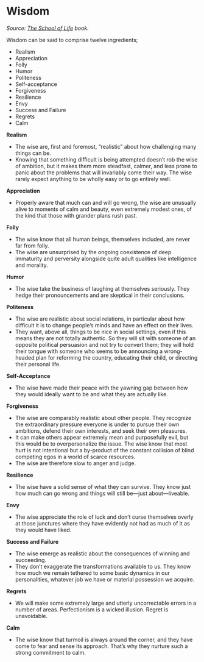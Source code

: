 # Wisdom

*Source: [The School of Life](../books/the-school-of-life.md) book.*

Wisdom can be said to comprise twelve ingredients;

* Realism
* Appreciation
* Folly
* Humor
* Politeness
* Self-acceptance
* Forgiveness
* Resilience
* Envy
* Success and Failure
* Regrets
* Calm

**Realism**

* The wise are, first and foremost, “realistic” about how challenging many things can be.
* Knowing that something difficult is being attempted doesn’t rob the wise of ambition, but it makes them more steadfast, calmer, and less prone to panic about the problems that will invariably come their way. The wise rarely expect anything to be wholly easy or to go entirely well.

**Appreciation**

* Properly aware that much can and will go wrong, the wise are unusually alive to moments of calm and beauty, even extremely modest ones, of the kind that those with grander plans rush past.

**Folly**

* The wise know that all human beings, themselves included, are never far from folly.
* The wise are unsurprised by the ongoing coexistence of deep immaturity and perversity alongside quite adult qualities like intelligence and morality.

**Humor**

* The wise take the business of laughing at themselves seriously. They hedge their pronouncements and are skeptical in their conclusions.

**Politeness**

* The wise are realistic about social relations, in particular about how difficult it is to change people’s minds and have an effect on their lives.
* They want, above all, things to be nice in social settings, even if this means they are not totally authentic. So they will sit with someone of an opposite political persuasion and not try to convert them; they will hold their tongue with someone who seems to be announcing a wrong-headed plan for reforming the country, educating their child, or directing their personal life.

**Self-Acceptance**

* The wise have made their peace with the yawning gap between how they would ideally want to be and what they are actually like.

**Forgiveness**

* The wise are comparably realistic about other people. They recognize the extraordinary pressure everyone is under to pursue their own ambitions, defend their own interests, and seek their own pleasures.
* It can make others appear extremely mean and purposefully evil, but this would be to overpersonalize the issue. The wise know that most hurt is not intentional but a by-product of the constant collision of blind competing egos in a world of scarce resources.
* The wise are therefore slow to anger and judge.

**Resilience**

* The wise have a solid sense of what they can survive. They know just how much can go wrong and things will still be—just about—liveable.

**Envy**

* The wise appreciate the role of luck and don’t curse themselves overly at those junctures where they have evidently not had as much of it as they would have liked.

**Success and Failure**

* The wise emerge as realistic about the consequences of winning and succeeding.
* They don’t exaggerate the transformations available to us. They know how much we remain tethered to some basic dynamics in our personalities, whatever job we have or material possession we acquire.

**Regrets**

* We will make some extremely large and utterly uncorrectable errors in a number of areas. Perfectionism is a wicked illusion. Regret is unavoidable.

**Calm**

* The wise know that turmoil is always around the corner, and they have come to fear and sense its approach. That’s why they nurture such a strong commitment to calm.
